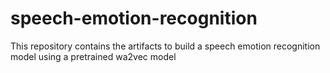 # speech-emotion-recognition
This repository contains the artifacts to build a speech emotion recognition model using a pretrained wa2vec model
